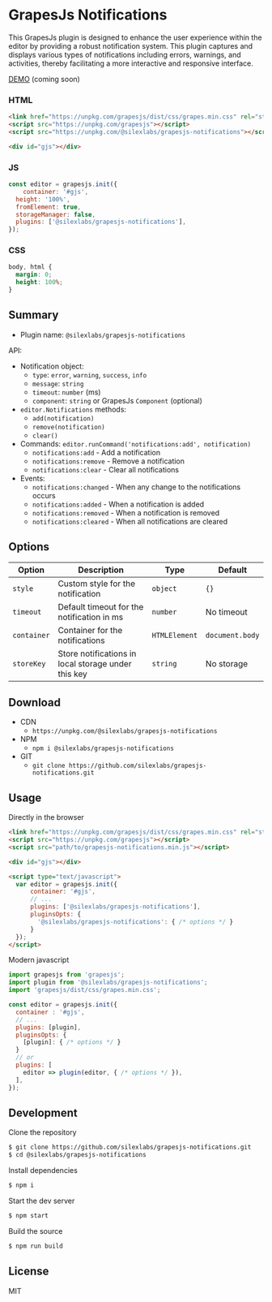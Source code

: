 # GrapesJs Notifications

This GrapesJs plugin is designed to enhance the user experience within the editor by providing a robust notification system. This plugin captures and displays various types of notifications including errors, warnings, and activities, thereby facilitating a more interactive and responsive interface.

[DEMO](##) (coming soon)

### HTML
```html
<link href="https://unpkg.com/grapesjs/dist/css/grapes.min.css" rel="stylesheet">
<script src="https://unpkg.com/grapesjs"></script>
<script src="https://unpkg.com/@silexlabs/grapesjs-notifications"></script>

<div id="gjs"></div>
```

### JS
```js
const editor = grapesjs.init({
	container: '#gjs',
  height: '100%',
  fromElement: true,
  storageManager: false,
  plugins: ['@silexlabs/grapesjs-notifications'],
});
```

### CSS
```css
body, html {
  margin: 0;
  height: 100%;
}
```

## Summary

* Plugin name: `@silexlabs/grapesjs-notifications`

API:

* Notification object:
  * `type`: `error`, `warning`, `success`, `info`
  * `message`: `string`
  * `timeout`: `number` (ms)
  * `component`: `string` or GrapesJs `Component` (optional)
* `editor.Notifications` methods:
  * `add(notification)`
  * `remove(notification)` 
  * `clear()`
* Commands: `editor.runCommand('notifications:add', notification)`
  * `notifications:add` - Add a notification
  * `notifications:remove` - Remove a notification
  * `notifications:clear` - Clear all notifications
* Events:
  * `notifications:changed` - When any change to the notifications occurs
  * `notifications:added` - When a notification is added
  * `notifications:removed` - When a notification is removed
  * `notifications:cleared` - When all notifications are cleared

## Options

| Option | Description | Type | Default |
|-|-|-|-
| `style` | Custom style for the notification | `object` | `{}` |
| `timeout` | Default timeout for the notification in ms | `number` | No timeout |
| `container` | Container for the notifications | `HTMLElement` | `document.body` |
| `storeKey` | Store notifications in local storage under this key | `string` | No storage |

## Download

* CDN
  * `https://unpkg.com/@silexlabs/grapesjs-notifications`
* NPM
  * `npm i @silexlabs/grapesjs-notifications`
* GIT
  * `git clone https://github.com/silexlabs/grapesjs-notifications.git`



## Usage

Directly in the browser
```html
<link href="https://unpkg.com/grapesjs/dist/css/grapes.min.css" rel="stylesheet"/>
<script src="https://unpkg.com/grapesjs"></script>
<script src="path/to/grapesjs-notifications.min.js"></script>

<div id="gjs"></div>

<script type="text/javascript">
  var editor = grapesjs.init({
      container: '#gjs',
      // ...
      plugins: ['@silexlabs/grapesjs-notifications'],
      pluginsOpts: {
        '@silexlabs/grapesjs-notifications': { /* options */ }
      }
  });
</script>
```

Modern javascript
```js
import grapesjs from 'grapesjs';
import plugin from '@silexlabs/grapesjs-notifications';
import 'grapesjs/dist/css/grapes.min.css';

const editor = grapesjs.init({
  container : '#gjs',
  // ...
  plugins: [plugin],
  pluginsOpts: {
    [plugin]: { /* options */ }
  }
  // or
  plugins: [
    editor => plugin(editor, { /* options */ }),
  ],
});
```



## Development

Clone the repository

```sh
$ git clone https://github.com/silexlabs/grapesjs-notifications.git
$ cd @silexlabs/grapesjs-notifications
```

Install dependencies

```sh
$ npm i
```

Start the dev server

```sh
$ npm start
```

Build the source

```sh
$ npm run build
```



## License

MIT
